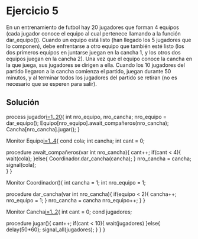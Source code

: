 Ejercicio 5
======
En un entrenamiento de futbol hay 20 jugadores que forman 4 equipos (cada jugador conoce el equipo al cual pertenece llamando a la función dar_equipo()). Cuando un equipo está listo (han llegado los 5 jugadores que lo componen), debe enfrentarse a otro equipo que también esté listo (los dos primeros equipos en juntarse juegan en la cancha 1, y los otros dos equipos juegan en la cancha 2). Una vez que el equipo conoce la cancha en la que juega, sus jugadores se dirigen a ella. Cuando los 10 jugadores del partido llegaron a la cancha comienza el partido, juegan durante 50 minutos, y al terminar todos los jugadores del partido se retiran (no es necesario que se esperen para salir).

Solución
------
process jugador[i=1..20](){
  int nro_equipo, nro_cancha;
  nro_equipo = dar_equipo();
  Equipo[nro_equipo].await_compañeros(nro_cancha);
  Cancha[nro_cancha].jugar();
}

Monitor Equipo[i=1..4](){
  cond cola;
  int cancha;
  int cant = 0;
  
  procedure await_compañeros(var int nro_cancha){
    cant++;
    if(cant < 4){
      wait(cola);
    }else{
      Coordinador.dar_cancha(cancha);
    }
    nro_cancha = cancha;
    signal(cola);    
  }
}

Monitor Coordinador(){
  int cancha = 1; int nro_equipo = 1;
  
  procedure dar_cancha(var int nro_cancha){
    if(equipo < 2){
      cancha++;
      nro_equipo = 1;
    }
    nro_cancha = cancha
    nro_equipo++;
  }
}

Monitor Cancha[i=1..2](){
  int cant = 0;
  cond jugadores;
  
  procedure jugar(){
    cant++;
    if(cant < 10){
      wait(jugadores)
    }else{
      delay(50*60);
      signal_all(jugadores);
    }
  }
}
